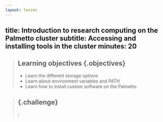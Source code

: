```yaml
---
layout: lesson
---
```

title: Introduction to research computing on the Palmetto cluster
subtitle: Accessing and installing tools in the cluster
minutes: 20
---

> ## Learning objectives {.objectives}
> * Learn the different storage options
> * Learn about environment variables and PATH
> * Learn how to install custom software on the Palmetto

> ## {.challenge}
> 
> :
